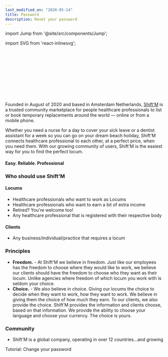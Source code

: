 ```yaml
---
last_modified_on: "2020-05-14"
title: Password
description: Reset your password
---
```


import Jump from '@site/src/components/Jump';

import SVG from 'react-inlinesvg';

<SVG src="/img/shiftm_cover.svg" />

Founded in August of 2020 and based in Amsterdam Netherlands, <a href="https://www.shiftm.com">Shift'M</a> is a trusted community marketplace for people healthcare professionals to list or book temporary replacements around the world — online or from a mobile phone.

Whether you need a nurse for a day to cover your sick leave or a dentist assistant for a week so you can go on your dream beach holiday, Shift'M connects healthcare professional to each other, at a perfect price, when you need them.   With our growing community of users, Shift'M is the easiest way for you to find the perfect locum.   
#### Easy. Reliable. Professional

### Who should use Shift'M

#### Locums
* Healthcare professionals who want to work as Locums
* Healthcare professionals who want to earn a bit of extra income
* Retired? You're welcome too!
* Any healthcare professional that is registered with their respective body

#### Clients
* Any business/individual/practice that requires a locum

### Principles

* **Freedom.** - At Shift'M we believe in freedom. Just like our employees has the freedom to choose where they would like to work, we believe our clients should have the freedom to choose who they want as their locum. Unlike agencies where freedom of which locum you work with is seldom your choice.
* **Choice.** - We also believe in choice. Giving our locums the choice to decide when they want to work, how they want to work. We believe in giving them the choice of how much they earn. To our clients, we also provide the choice. Shift'M provides the information and clients choose, based on that information. We provide the ability to choose your language and choose your currency. The choice is yours.

### Community

* Shift'M is a global company, operating in over 12 countries...and growing

<Jump to="/guides/getting-started/password/">Tutorial: Change your password</Jump>


[docs.strategies#daemon]: /docs/setup/deployment/strategies/#daemon
[docs.strategies#sidecar]: /docs/setup/deployment/strategies/#sidecar
[urls.rust]: https://www.rust-lang.org/
[urls.vector_performance]: https://vector.dev/#performance


[docs.installation]: /docs/setup/installation/
[docs.process-management#flags]: /docs/administration/process-management/#flags
[docs.process-management#starting]: /docs/administration/process-management/#starting
[docs.reference.env-vars]: /docs/reference/env-vars/
[docs.reference.templating]: /docs/reference/templating/
[docs.reference]: /docs/reference/
[urls.globbing]: https://en.wikipedia.org/wiki/Glob_(programming)
[urls.strptime_specifiers]: https://docs.rs/chrono/0.4.11/chrono/format/strftime/index.html#specifiers
[urls.toml]: https://github.com/toml-lang/toml
